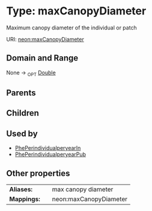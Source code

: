 
# Type: maxCanopyDiameter


Maximum canopy diameter of the individual or patch

URI: [neon:maxCanopyDiameter](https://data.neonscience.org/maxCanopyDiameter)


## Domain and Range

None ->  <sub>OPT</sub> [Double](types/Double.md)

## Parents


## Children


## Used by

 * [PhePerindividualperyearIn](PhePerindividualperyearIn.md)
 * [PhePerindividualperyearPub](PhePerindividualperyearPub.md)

## Other properties

|  |  |  |
| --- | --- | --- |
| **Aliases:** | | max canopy diameter |
| **Mappings:** | | neon:maxCanopyDiameter |

